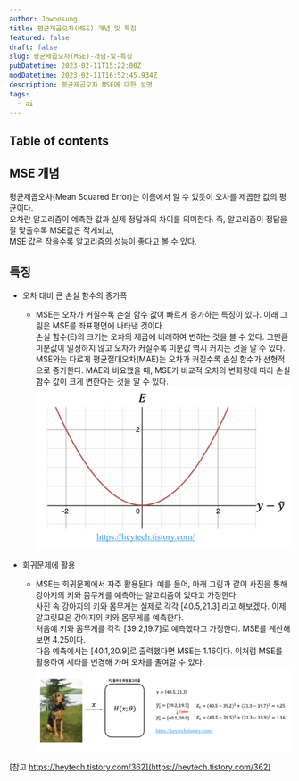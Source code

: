 ```yaml
---
author: Jowoosung
title: 평균제곱오차(MSE) 개념 및 특징
featured: false
draft: false
slug: 평균제곱오차(MSE)-개념-및-특징
pubDatetime: 2023-02-11T15:22:00Z
modDatetime: 2023-02-11T16:52:45.934Z
description: 평균제곱오차 MSE에 대한 설명
tags: 
  - ai
---  
```


## Table of contents

## MSE 개념  
평균제곱오차(Mean Squared Error)는 이름에서 알 수 있듯이 오차를 제곱한 값의 평균이다.  
오차란 알고리즘이 예측한 값과 실제 정답과의 차이를 의미한다. 즉, 알고리즘이 정답을 잘 맞출수록 MSE값은 작게되고,  
MSE 값은 작을수록 알고리즘의 성능이 좋다고 볼 수 있다.  

## 특징
- 오차 대비 큰 손실 함수의 증가폭  
  - MSE는 오차가 커질수록 손실 함수 값이 빠르게 증가하는 특징이 있다. 아래 그림은 MSE를 좌표평면에 나타낸 것이다.  
  손실 함수(E)의 크기는 오차의 제곱에 비례하여 변하는 것을 볼 수 있다. 그만큼 미분값이 일정하지 않고 오차가 커질수록 미분값 역시 커지는 것을 알 수 있다.  
  MSE와는 다르게 평균절대오차(MAE)는 오차가 커질수록 손실 함수가 선형적으로 증가한다. MAE와 비요했을 때, MSE가 비교적 오차의 변화량에 따라 손실 함수 값이 크게 변한다는 것을 알 수 있다.  
![MSE_1](https://github.com/Oldentomato/PortFolio_Next/blob/main/postsimg/MSE_1.png?raw=true)  

- 회귀문제에 활용
  - MSE는 회귀문제에서 자주 활용된다. 예를 들어, 아래 그림과 같이 사진을 통해 강아지의 키와 몸무게를 예측하는 알고리즘이 있다고 가정한다.  
    사진 속 강아지의 키와 몸무게는 실제로 각각 [40.5,21.3] 라고 해보겠다. 이제 알고맂므은 강아지의 키와 몸무게를 예측한다.  
    처음에 키와 몸무게를 각각 [39.2,19.7]로 예측했다고 가정한다. MSE를 계산해 보면 4.25이다.  
    다음 예측에서는 [40.1,20.9]로 출력했다면 MSE는 1.16이다. 이처럼 MSE를 활용하여 세타를 변경해 가며 오차를 줄여갈 수 있다. 
  ![MSE_2](https://github.com/Oldentomato/PortFolio_Next/blob/main/postsimg/MSE_2.png?raw=true)  
  
[참고 https://heytech.tistory.com/362](https://heytech.tistory.com/362)  
